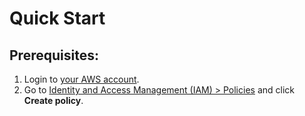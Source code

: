 # Quick Start

## Prerequisites:

1. Login to [your AWS account](https://console.aws.amazon.com/console/home?nc2=h\_ct\&src=header-signin).
2. Go to [Identity and Access Management (IAM) > Policies](https://us-east-1.console.aws.amazon.com/iamv2/home?region=us-east-1#/policies) and click **Create policy**.
